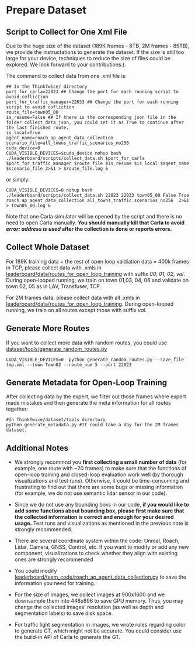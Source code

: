 # Prepare Dataset

## Script to Collect for One Xml File
Due to the huge size of the dataset (189K frames - 8TB, 2M frames - 85TB), we provide the instructations to generate the dataset. If the size is still too large for your device, techniques to reduce the size of files could be explored. We look forward to your contributions:).

The command to collect data from one .xml file is:

```shell
## In the ThinkTwice/ directory
port_for_carla=22023 ## Change the port for each running script to avoid cofliction
port_for_traffic_manager=22033 ## Change the port for each running script to avoid cofliction
route_file=town05_00
is_resume=False ## If there is the corresponding json file in the folder collect_data_json, you could set it as True to continue after the last finished route.
is_local=True
agent_name=roach_ap_agent_data_collection
scenario_file=all_towns_traffic_scenarios_no256
cuda_device=0
CUDA_VISIBLE_DEVICES=$cuda_device nohup bash ./leaderboard/scripts/collect_data.sh $port_for_carla $port_for_traffic_manager $route_file $is_resume $is_local $agent_name  $scenario_file 2>&1 > $route_file.log &
```

or simply:

```shell
CUDA_VISIBLE_DEVICES=0 nohup bash ./leaderboard/scripts/collect_data.sh 22023 22033 town05_00 False True roach_ap_agent_data_collection all_towns_traffic_scenarios_no256  2>&1 > town05_00.log &
```

Note that one Carla simulator will be opened by the script and there is no need to open Carla manually. **You should manually kill that Carla to avoid *error: address is used* after the collection is done or reports errors.**

## Collect Whole Dataset

For 189K training data + the rest of open loop valdiation data = 400k frames in TCP, please collect data with .xmls in [leaderboard/data/routes_for_open_loop_training](../leaderboard/data/routes_for_open_loop_training) with suffix *00, 01, 02, val*. During open-looped running, we train on town 01,03, 04, 06 and validate on town 02, 05 as in LAV, Transfuser, TCP.

For 2M frames data, please collect data with all .xmls in [leaderboard/data/routes_for_open_loop_training](../leaderboard/data/routes_for_open_loop_training). During open-looped running, we train on all routes except those with suffix *val*.


## Generate More Routes
If you want to collect more data with random routes, you could use [dataset/tools/generate_random_routes.py](../dataset/tools/generate_random_routes.py)

```shell
CUDA_VISIBLE_DEVICES=0  python generate_random_routes.py --save_file tmp.xml --town Town02 --route_num 5 --port 22023
```

## Generate Metadata for Open-Loop Training
After collecting data by the expert, we filter out those frames where expert made mistakes and then generate the meta information for all routes together:
```shell
#In ThinkTwice/dataset/tools directory
python generate_metadata.py #It could take a day for the 2M frames dataset.
```

## Additional Notes

- We strongly recommnd you **first collecting a small number of data** (for example, one route with ~20 frames) to make sure that the functions of open-loop training and closed-loop evaluation work well (by thorough visualizations and test runs).  Otherwise, it could be time-consuming and frustrating to find out that there are some bugs or missing information (for example, we do not use semantic lidar sensor in our code).

- Since we do not use any bounding boxs in our code, **if you would like to add some functions about bounding box, please first make sure that the collected information is correct and enough for your desired usage.** Test runs and visualizations as mentioned in the previous note is strongly recommended. 

- There are several coordinate system within the code: Unreal, Roach, Lidar, Camera, GNSS, Control, etc. If you want to modify or add any new component, visualizations to check whether they align with existing ones are strongly recommended

- You could modify [leaderboard/team_code/roach_ap_agent_data_collection.py](../leaderboard/team_code/roach_ap_agent_data_collection.py) to save the information you need for training.

- For the size of images, we collect images at 900x1600 and we downsample them into 448x896 to save GPU memory. Thus, you may change the collected images' resolution (as well as depth and segmentation labels) to save disk space.

- For traffic light segmentation in images, we wrote rules regarding color to generate GT, which might not be accurate. You could consider use the build-in API of Carla to generate the GT.